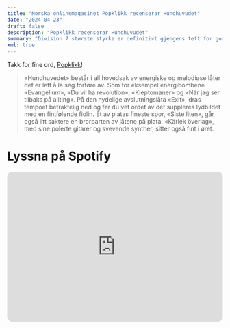 ```yaml
---
title: "Norska onlinemagasinet Popklikk recenserar Hundhuvudet"
date: "2024-04-23"
draft: false
description: "Popklikk recenserar Hundhuvudet"
summary: "Division 7 største styrke er definitivt gjengens teft for gode melodier, og viljen til å gunne på litt ekstra. At de heller ikke er redde for å hive inn en del synth i lydbildet, funker også svært bra..."
xml: true
---
```


Takk for fine ord, [Popklikk](https://www.popklikk.no/musikk/seks-plater-du-ikke-vil-ga-glipp-av/)!

> «Hundhuvedet» består i all hovedsak av energiske og melodiøse låter det er lett å la seg forføre av. Som for eksempel energibombene «Evangelium», «Du vil ha revolution», «Kleptomaner» og «När jag ser tilbaks på allting». På den nydelige avslutningslåta «Exit», dras tempoet betraktelig ned og før du vet ordet av det suppleres lydbildet med en fintfølende fiolin. Et av platas fineste spor, «Siste liten», går også litt saktere en brorparten av låtene på plata. «Kärlek överlag», med sine polerte gitarer og svevende synther, sitter også fint i øret.

# Lyssna på Spotify

<iframe style="border-radius:12px" src="https://open.spotify.com/embed/album/7Ec5WAhUNMu6Wqbj4YjTJb?utm_source=generator&theme=0" width="100%" height="352" frameBorder="0" allowfullscreen="" allow="autoplay; clipboard-write; encrypted-media; fullscreen; picture-in-picture" loading="lazy"></iframe>